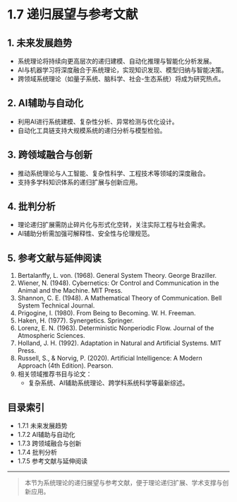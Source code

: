 
# 1.7 递归展望与参考文献

## 1. 未来发展趋势

- 系统理论将持续向更高层次的递归建模、自动化推理与智能化分析发展。
- AI与机器学习将深度融合于系统理论，实现知识发现、模型归纳与智能决策。
- 跨领域系统理论（如量子系统、脑科学、社会-生态系统）将成为研究热点。

## 2. AI辅助与自动化

- 利用AI进行系统建模、复杂性分析、异常检测与优化设计。
- 自动化工具链支持大规模系统的递归分析与模型检验。

## 3. 跨领域融合与创新

- 推动系统理论与人工智能、复杂性科学、工程技术等领域的深度融合。
- 支持多学科知识体系的递归扩展与创新应用。

## 4. 批判分析

- 理论递归扩展需防止碎片化与形式化空转，关注实际工程与社会需求。
- AI辅助分析需加强可解释性、安全性与伦理规范。

## 5. 参考文献与延伸阅读

1. Bertalanffy, L. von. (1968). General System Theory. George Braziller.
2. Wiener, N. (1948). Cybernetics: Or Control and Communication in the Animal and the Machine. MIT Press.
3. Shannon, C. E. (1948). A Mathematical Theory of Communication. Bell System Technical Journal.
4. Prigogine, I. (1980). From Being to Becoming. W. H. Freeman.
5. Haken, H. (1977). Synergetics. Springer.
6. Lorenz, E. N. (1963). Deterministic Nonperiodic Flow. Journal of the Atmospheric Sciences.
7. Holland, J. H. (1992). Adaptation in Natural and Artificial Systems. MIT Press.
8. Russell, S., & Norvig, P. (2020). Artificial Intelligence: A Modern Approach (4th Edition). Pearson.
9. 相关领域推荐书目与论文：
   - 复杂系统、AI辅助系统理论、跨学科系统科学等最新综述。

## 目录索引

- 1.7.1 未来发展趋势
- 1.7.2 AI辅助与自动化
- 1.7.3 跨领域融合与创新
- 1.7.4 批判分析
- 1.7.5 参考文献与延伸阅读

---
> 本节为系统理论的递归展望与参考文献，便于理论递归扩展、学术支撑与创新应用。
